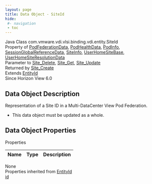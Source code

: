 ```yaml
---
layout: page
title: Data Object - SiteId
hide:
 #- navigation
 - toc
---
```


  
 
  



Java Class
    com.vmware.vdi.vlsi.binding.vdi.entity.SiteId  
Property of
     [PodFederationData](vdi.federation.PodFederation.PodFederationData.md#field_detail), [PodHealthData](vdi.health.PodHealth.PodHealthData.md#field_detail), [PodInfo](vdi.federation.Pod.PodInfo.md#field_detail), [SessionGlobalReferenceData](vdi.users.Session.SessionGlobalReferenceData.md#field_detail), [SiteInfo](vdi.federation.Site.SiteInfo.md#field_detail), [UserHomeSiteBase](vdi.federation.UserHomeSite.UserHomeSiteBase.md#field_detail), [UserHomeSiteResolutionData](vdi.federation.UserHomeSite.UserHomeSiteResolutionData.md#field_detail)  
Parameter to
     [Site_Delete](vdi.federation.Site.md#delete), [Site_Get](vdi.federation.Site.md#get), [Site_Update](vdi.federation.Site.md#update)  
Returned by
     [Site_Create](vdi.federation.Site.md#create)  
Extends
     [EntityId](vdi.EntityId.md)  
Since 
    Horizon View 6.0

## Data Object Description 

Representation of a Site ID in a Multi-DataCenter View Pod Federation. 

  * This data object must be updated as a whole.



## Data Object Properties

Properties

Name |  Type |  Description   
---|---|---  
None  
Properties inherited from [EntityId](vdi.EntityId.md)  
[id](vdi.EntityId.md#id)  
  
  

  
  

